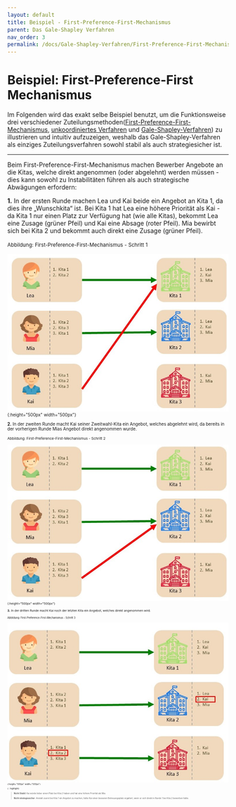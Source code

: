 ```yaml
---
layout: default
title: Beispiel - First-Preference-First-Mechanismus
parent: Das Gale-Shapley Verfahren
nav_order: 3
permalink: /docs/Gale-Shapley-Verfahren/First-Preference-First-Mechanismus
---
```


# Beispiel: First-Preference-First Mechanismus

Im Folgenden wird das exakt selbe Beispiel benutzt, um die Funktionsweise drei verschiedener Zuteilungsmethoden([First-Preference-First-Mechanismus](), [unkoordiniertes Verfahren](/docs/Gale-Shapley-Verfahren/Unkoordiniertes-Verfahren) und [Gale-Shapley-Verfahren](/docs/Gale-Shapley-Verfahren/Gale-Shapley-Beispiel)) zu illustrieren und intuitiv aufzuzeigen, weshalb das Gale-Shapley-Verfahren als einziges Zuteilungsverfahren sowohl stabil als auch strategiesicher ist.

---

Beim First-Preference-First-Mechanismus machen Bewerber Angebote an die Kitas, welche direkt angenommen (oder abgelehnt) werden müssen - dies kann sowohl zu Instabilitäten führen als auch strategische Abwägungen erfordern:

**1.** In der ersten Runde machen Lea und Kai beide ein Angebot an Kita 1, da dies ihre „Wunschkita“ ist. Bei Kita 1 hat Lea eine höhere Priorität als Kai - da Kita 1 nur einen Platz zur Verfügung hat (wie alle Kitas), bekommt Lea eine Zusage (grüner Pfeil) und Kai eine Absage (roter Pfeil). Mia bewirbt sich bei Kita 2 und bekommt auch direkt eine Zusage (grüner Pfeil).

<small>Abbildung: First-Preference-First-Mechanismus - Schritt 1<small>

![B1.jpg](../../assets/images/B1.jpg "First-Preference-First-Mechanismus - Schritt 1"){:height="500px" width="500px"}

**2.** In der zweiten Runde macht Kai seiner Zweitwahl-Kita ein Angebot, welches abgelehnt wird, da bereits in der vorherigen Runde Mias Angebot direkt angenommen wurde. 

<small>Abbildung: First-Preference-First-Mechanismus - Schritt 2<small>
  
![B2.jpg](../../assets/images/B2.jpg "First-Preference-First-Mechanismus - Schritt 2"){:height="500px" width="500px"}

**3.** In der dritten Runde macht Kai noch der letzten Kita ein Angebot, welches direkt angenommen wird. 

<small>Abbildung: First-Preference-First-Mechanismus - Schritt 3<small>
  
![B3.jpg](../../assets/images/B3.jpg "First-Preference-First-Mechanismus - Schritt 3"){:height="500px" width="500px"}

{: .highlight}
> **Nicht Stabil**: Kai würde lieber einen Platz bei Kita 2 haben und hat eine höhere Priorität als Mia.
>
> **Nicht strategiesicher**: Anstatt zuerst bei Kita 1 ein Angebot zu machen, hätte Kai einen besseren Betreuungsplatz ergattert, wenn er sich direkt in Runde 1 bei Kita 2 beworben hätte. 



